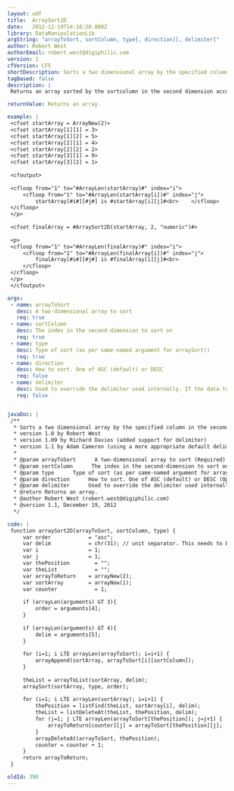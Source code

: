 ```yaml
---
layout: udf
title:  ArraySort2D
date:   2012-12-19T14:16:20.000Z
library: DataManipulationLib
argString: "arrayToSort, sortColumn, type[, direction][, delimiter]"
author: Robert West
authorEmail: robert.west@digiphilic.com
version: 1
cfVersion: CF5
shortDescription: Sorts a two dimensional array by the specified column in the second dimension.
tagBased: false
description: |
 Returns an array sorted by the sortcolumn in the second dimension according to the type and order.

returnValue: Returns an array.

example: |
 <cfset startArray = ArrayNew(2)>
 <cfset startArray[1][1] = 3>
 <cfset startArray[1][2] = 5>
 <cfset startArray[2][1] = 4>
 <cfset startArray[2][2] = 2>
 <cfset startArray[3][1] = 9>
 <cfset startArray[3][2] = 1>
 
 <cfoutput>
 
 <cfloop from="1" to="#ArrayLen(startArray)#" index="i">
     <cfloop from="1" to="#ArrayLen(startArray[i])#" index="j">
         startArray[#i#][#j#] is #startArray[i][j]#<br>    </cfloop>
 </cfloop>
 </p>
 
 <cfset finalArray = #ArraySort2D(startArray, 2, "numeric")#>
 
 <p>
 <cfloop from="1" to="#ArrayLen(finalArray)#" index="i">
     <cfloop from="1" to="#ArrayLen(finalArray[i])#" index="j">
         finalArray[#i#][#j#] is #finalArray[i][j]#<br>
     </cfloop>
 </cfloop>
 </p>
 </cfoutput>

args:
 - name: arrayToSort
   desc: A two-dimensional array to sort
   req: true
 - name: sortColumn
   desc: The index in the second-dimension to sort on
   req: true
 - name: type
   desc: Type of sort (as per same-named argument for arraySort()
   req: true
 - name: direction
   desc: How to sort. One of ASC (default) or DESC
   req: false
 - name: delimiter
   desc: Used to override the delimiter used internally. If the data to sort contains a ASCII 31 (unit separator) character, specify a DIFFERENT delimiter here
   req: false


javaDoc: |
 /**
  * Sorts a two dimensional array by the specified column in the second dimension.
  * version 1.0 by Robert West       
  * version 1.09 by Richard Davies (added support for delimiter)
  * version 1.1 by Adam Cameron (using a more appropriate default delimiter)
  * 
  * @param arrayToSort      A two-dimensional array to sort (Required)
  * @param sortColumn      The index in the second-dimension to sort on (Required)
  * @param type      Type of sort (as per same-named argument for arraySort() (Required)
  * @param direction      How to sort. One of ASC (default) or DESC (Optional)
  * @param delimiter      Used to override the delimiter used internally. If the data to sort contains a ASCII 31 (unit separator) character, specify a DIFFERENT delimiter here (Optional)
  * @return Returns an array. 
  * @author Robert West (robert.west@digiphilic.com) 
  * @version 1.1, December 19, 2012 
  */

code: |
 function arraySort2D(arrayToSort, sortColumn, type) {
     var order            = "asc";
     var delim            = chr(31); // unit separator. This needs to be something that is very unlikely to show up in the values being sorted
     var i                = 1;
     var j                = 1;
     var thePosition        = "";
     var theList            = "";
     var arrayToReturn    = arrayNew(2);
     var sortArray        = arrayNew(1);
     var counter            = 1;
 
     if (arrayLen(arguments) GT 3){
         order = arguments[4];
     }
 
     if (arrayLen(arguments) GT 4){
         delim = arguments[5];
     }
 
     for (i=1; i LTE arrayLen(arrayToSort); i=i+1) {
         arrayAppend(sortArray, arrayToSort[i][sortColumn]);
     }
 
     theList = arrayToList(sortArray, delim);
     arraySort(sortArray, type, order);
 
     for (i=1; i LTE arrayLen(sortArray); i=i+1) {
         thePosition = listFind(theList, sortArray[i], delim);
         theList = listDeleteAt(theList, thePosition, delim);
         for (j=1; j LTE arrayLen(arrayToSort[thePosition]); j=j+1) {
             arrayToReturn[counter][j] = arrayToSort[thePosition][j];
         }
         arrayDeleteAt(arrayToSort, thePosition);
         counter = counter + 1;
     }
     return arrayToReturn;
 }

oldId: 390
---
```


